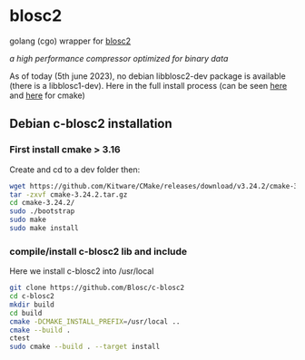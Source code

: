 # blosc2

golang (cgo) wrapper for [blosc2](https://github.com/Blosc/c-blosc2)

*a high performance compressor optimized for binary data*

As of today (5th june 2023), no debian libblosc2-dev package is available (there is a libblosc1-dev).
Here in the full install process (can be seen [here](https://github.com/Blosc/c-blosc2) and [here](https://linuxhint.com/install-cmake-on-debian/#2) for cmake)

## Debian c-blosc2 installation

### First install cmake > 3.16

Create and cd to a dev folder then:

```bash
wget https://github.com/Kitware/CMake/releases/download/v3.24.2/cmake-3.24.2.tar.gz
tar -zxvf cmake-3.24.2.tar.gz
cd cmake-3.24.2/
sudo ./bootstrap
sudo make
sudo make install

```

### compile/install c-blosc2 lib and include

Here we install c-blosc2 into /usr/local

```bash
git clone https://github.com/Blosc/c-blosc2
cd c-blosc2
mkdir build
cd build
cmake -DCMAKE_INSTALL_PREFIX=/usr/local ..
cmake --build .
ctest
sudo cmake --build . --target install
```
